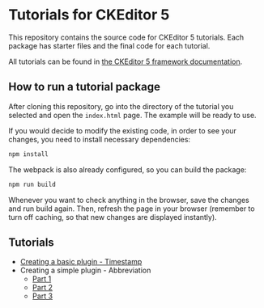 # Tutorials for CKEditor 5

This repository contains the source code for CKEditor 5 tutorials. Each package has starter files and the final code for each tutorial.

All tutorials can be found in [the CKEditor 5 framework documentation](https://ckeditor.com/docs/ckeditor5/latest/framework/index.html). 

## How to run a tutorial package

After cloning this repository, go into the directory of the tutorial you selected and open the `index.html` page. The example will be ready to use.

If you would decide to modify the existing code, in order to see your changes, you need to install necessary dependencies:

```bash
npm install
```
The webpack is also already configured, so you can build the package: 

```bash
npm run build
```

Whenever you want to check anything in the browser, save the changes and run build again. Then, refresh the page in your browser (remember to turn off caching, so that new changes are displayed instantly).

## Tutorials

* [Creating a basic plugin - Timestamp](https://ckeditor.com/docs/ckeditor5/latest/framework/guides/plugins/creating-simple-plugin-timestamp.html)
* Creating a simple plugin - Abbreviation
    * [Part 1](https://ckeditor.com/docs/ckeditor5/latest/framework/guides/plugins/simple-plugin/abbreviation-plugin-level-1.html)
    * [Part 2](https://ckeditor.com/docs/ckeditor5/latest/framework/guides/plugins/simple-plugin/abbreviation-plugin-level-2.html)
    * [Part 3](https://ckeditor.com/docs/ckeditor5/latest/framework/guides/plugins/simple-plugin/abbreviation-plugin-level-3.html)
